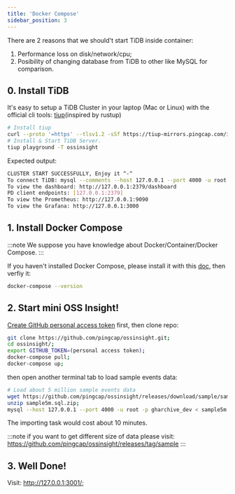 ```yaml
---
title: 'Docker Compose'
sidebar_position: 3
---
```


There are 2 reasons that we should't start TiDB inside container:
1. Performance loss on disk/network/cpu;
2. Posibility of changing database from TiDB to other like MySQL for comparison.

## 0. Install TiDB

It's easy to setup a TiDB Cluster in your laptop (Mac or Linux) with the official cli tools: [tiup](https://tiup.io/)(inspired by rustup)

```bash
# Install tiup
curl --proto '=https' --tlsv1.2 -sSf https://tiup-mirrors.pingcap.com/install.sh | sh
# Install & Start TiDB Server.
tiup playground -T ossinsight
```

Expected output:
```bash
CLUSTER START SUCCESSFULLY, Enjoy it ^-^
To connect TiDB: mysql --comments --host 127.0.0.1 --port 4000 -u root -p (no password)
To view the dashboard: http://127.0.0.1:2379/dashboard
PD client endpoints: [127.0.0.1:2379]
To view the Prometheus: http://127.0.0.1:9090
To view the Grafana: http://127.0.0.1:3000
```

## 1. Install Docker Compose

:::note
We suppose you have knowledge about Docker/Container/Docker Compose.
:::

If you haven't installed Docker Compose, please install it with this [doc](https://docs.docker.com/compose/install/), then verfiy it:

```bash
docker-compose --version
```

## 2. Start mini OSS Insight!

[Create GitHub personal access token](/workshop/mini-ossinsight/step-by-step/find-data-source#creating-a-personal-access-token) first, then clone repo:
```bash
git clone https://github.com/pingcap/ossinsight.git;
cd ossinsight/;
export GITHUB_TOKEN=(personal access token);
docker-compose pull;
docker-compose up;
```

then open another terminal tab to load sample events data:
```bash
# Load about 5 million sample events data
wget https://github.com/pingcap/ossinsight/releases/download/sample/sample5m.sql.zip;
unzip sample5m.sql.zip;
mysql --host 127.0.0.1 --port 4000 -u root -p gharchive_dev < sample5m.sql
```

The importing task would cost about 10 minutes.

:::note
if you want to get different size of data please visit: 
https://github.com/pingcap/ossinsight/releases/tag/sample
:::

## 3. Well Done!

Visit: http://127.0.0.1:3001/;
